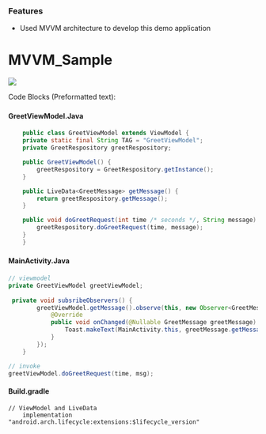 ### Features

- Used MVVM architecture to develop this demo application

# MVVM_Sample

![](https://pandao.github.io/editor.md/images/logos/editormd-logo-180x180.png)

Code Blocks (Preformatted text):

#### GreetViewModel.Java　
```java
    public class GreetViewModel extends ViewModel {
    private static final String TAG = "GreetViewModel";
    private GreetRespository greetRespository;

    public GreetViewModel() {
        greetRespository = GreetRespository.getInstance();
    }

    public LiveData<GreetMessage> getMessage() {
        return greetRespository.getMessage();
    }

    public void doGreetRequest(int time /* seconds */, String message) {
        greetRespository.doGreetRequest(time, message);
    }
	}
```

#### MainActivity.Java　
```java
// viewmodel
private GreetViewModel greetViewModel;
 
 private void subsribeObservers() {
        greetViewModel.getMessage().observe(this, new Observer<GreetMessage>() {
            @Override
            public void onChanged(@Nullable GreetMessage greetMessage) {
                Toast.makeText(MainActivity.this, greetMessage.getMessage(), greetMessage.getTimeDuration() * 1000).show();
            }
        });
    }

// invoke
greetViewModel.doGreetRequest(time, msg);
```

#### Build.gradle

```groov
// ViewModel and LiveData
    implementation "android.arch.lifecycle:extensions:$lifecycle_version"
```
